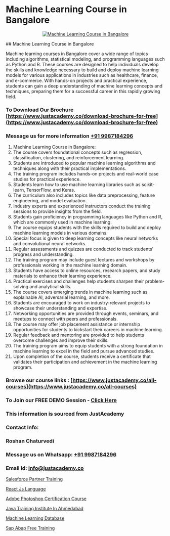 # Machine Learning Course in Bangalore

<p align="center">
  <a href="https://justacademy.co/course-detail/machine-learning">
    <img src="https://justacademy.co/storage2/course_image/1709713428_course_image.webp" alt="Machine Learning Course in Bangalore">
  </a>
</p>
## Machine Learning Course in Bangalore

Machine learning courses in Bangalore cover a wide range of topics including algorithms, statistical modeling, and programming languages such as Python and R. These courses are designed to help individuals develop the skills and knowledge necessary to build and deploy machine learning models for various applications in industries such as healthcare, finance, and e-commerce. With hands-on projects and practical experience, students can gain a deep understanding of machine learning concepts and techniques, preparing them for a successful career in this rapidly growing field.
### To Download Our Brochure [https://www.justacademy.co/download-brochure-for-free](https://www.justacademy.co/download-brochure-for-free)
### Message us for more information [+91 9987184296](https://api.whatsapp.com/send?phone=919987184296)
1) Machine Learning Course in Bangalore:
1) The course covers foundational concepts such as regression, classification, clustering, and reinforcement learning.
2) Students are introduced to popular machine learning algorithms and techniques along with their practical implementations.
3) The training program includes hands-on projects and real-world case studies for practical experience.
4) Students learn how to use machine learning libraries such as scikit-learn, TensorFlow, and Keras.
5) The curriculum also includes topics like data preprocessing, feature engineering, and model evaluation.
6) Industry experts and experienced instructors conduct the training sessions to provide insights from the field.
7) Students gain proficiency in programming languages like Python and R, which are commonly used in machine learning.
8) The course equips students with the skills required to build and deploy machine learning models in various domains.
9) Special focus is given to deep learning concepts like neural networks and convolutional neural networks.
10) Regular assessments and quizzes are conducted to track students' progress and understanding.
11) The training program may include guest lectures and workshops by professionals working in the machine learning domain.
12) Students have access to online resources, research papers, and study materials to enhance their learning experience.
13) Practical exercises and challenges help students sharpen their problem-solving and analytical skills.
14) The course covers emerging trends in machine learning such as explainable AI, adversarial learning, and more.
15) Students are encouraged to work on industry-relevant projects to showcase their understanding and expertise.
16) Networking opportunities are provided through events, seminars, and meetups to connect with peers and professionals.
17) The course may offer job placement assistance or internship opportunities for students to kickstart their careers in machine learning.
18) Regular feedback and mentoring are provided to help students overcome challenges and improve their skills.
19) The training program aims to equip students with a strong foundation in machine learning to excel in the field and pursue advanced studies.
20) Upon completion of the course, students receive a certificate that validates their participation and achievement in the machine learning program.

### Browse our course links : [https://www.justacademy.co/all-courses](https://www.justacademy.co/all-courses) 
### To Join our FREE DEMO Session - [Click Here](https://www.justacademy.co/register-for-course-demo)


### This information is sourced from JustAcademy
### Contact Info:
### Roshan Chaturvedi
### Message us on Whatsapp: [+91 9987184296](https://api.whatsapp.com/send?phone=919987184296)
### Email id: [info@justacademy.co](mailto:info@justacademy.co)
                
[Salesforce Partner Training](https://www.linkedin.com/pulse/salesforce-partner-training-justacademy-houston-n53uf?trackingId=lq75JbRyw%2BkVzZ88blIfhA%3D%3D&lipi=urn%3Ali%3Apage%3Ad_flagship3_company_admin%3B7JDWY034S6um4RLOpjnAgA%3D%3D)

[React Js Language](https://www.linkedin.com/pulse/react-js-language-justacademy-coimbatore-lirbc?trackingId=CeR5jNoC6iBb3TyydpP0Ng%3D%3D&lipi=urn%3Ali%3Apage%3Ad_flagship3_company_admin%3BfmlpQlw4RxKd%2FcK9A3mwCQ%3D%3D)

[Adobe Photoshop Certification Course](https://medium.com/@abhidnya.1068/adobe-photoshop-certification-course-22e60295b365)

[Java Training Institute In Ahmedabad](https://medium.com/@ranepooja/java-training-institute-in-ahmedabad-c8616194e065)

[Machine Learning Database](https://justacademyin.github.io/justacademy/machine-learning-database)

[Sap Abap Free Training](https://justacademyin.github.io/justacademy/sap-abap-free-training)

